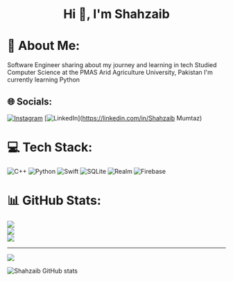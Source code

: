 <h1 align="center">Hi 👋, I'm Shahzaib</h1>

# 💫 About Me:
Software Engineer sharing about my journey and learning in tech
Studied Computer Science at the PMAS Arid Agriculture University, Pakistan
I'm currently learning Python 


## 🌐 Socials:
[![Instagram](https://img.shields.io/badge/Instagram-%23E4405F.svg?logo=Instagram&logoColor=white)](https://instagram.com/Xhahzeb6867) [![LinkedIn](https://img.shields.io/badge/LinkedIn-%230077B5.svg?logo=linkedin&logoColor=white)](https://linkedin.com/in/Shahzaib Mumtaz) 

# 💻 Tech Stack:
![C++](https://img.shields.io/badge/c++-%2300599C.svg?style=for-the-badge&logo=c%2B%2B&logoColor=white) ![Python](https://img.shields.io/badge/python-3670A0?style=for-the-badge&logo=python&logoColor=ffdd54) ![Swift](https://img.shields.io/badge/swift-F54A2A?style=for-the-badge&logo=swift&logoColor=white) ![SQLite](https://img.shields.io/badge/sqlite-%2307405e.svg?style=for-the-badge&logo=sqlite&logoColor=white) ![Realm](https://img.shields.io/badge/Realm-39477F?style=for-the-badge&logo=realm&logoColor=white) ![Firebase](https://img.shields.io/badge/Firebase-039BE5?style=for-the-badge&logo=Firebase&logoColor=white)
# 📊 GitHub Stats:
![](https://github-readme-stats.vercel.app/api?username=shahzaib&theme=dark&hide_border=false&include_all_commits=false&count_private=false)<br/>
![](https://github-readme-streak-stats.herokuapp.com/?user=shahzaib&theme=dark&hide_border=false)<br/>
![](https://github-readme-stats.vercel.app/api/top-langs/?username=shahzaib&theme=dark&hide_border=false&include_all_commits=false&count_private=false&layout=compact)

---
[![](https://visitcount.itsvg.in/api?id=shahzaib&icon=0&color=0)](https://visitcount.itsvg.in)

<!-- Proudly created with GPRM ( https://gprm.itsvg.in ) -->

![Shahzaib GitHub stats](https://github-readme-stats.vercel.app/api?username=Shahzaib2210&show_icons=true&theme=radical)
